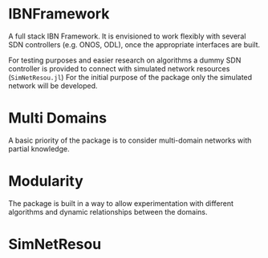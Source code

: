 # IBNFramework
A full stack IBN Framework.
It is envisioned to work flexibly with several SDN controllers (e.g. ONOS, ODL), once the appropriate interfaces are built.

For testing purposes and easier research on algorithms a dummy SDN controller is provided to connect with simulated network resources (`SimNetResou.jl`)
For the initial purpose of the package only the simulated network will be developed.

# Multi Domains
A basic priority of the package is to consider multi-domain networks with partial knowledge.

# Modularity
The package is built in a way to allow experimentation with different algorithms and dynamic relationships between the domains.

# SimNetResou
